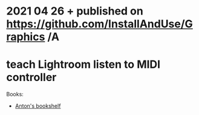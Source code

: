 # 2021 04 26  + published on https://github.com/InstallAndUse/Graphics /A

# teach Lightroom listen to MIDI controller



Books:
- [Anton's bookshelf](https://og2k.com/books/)

